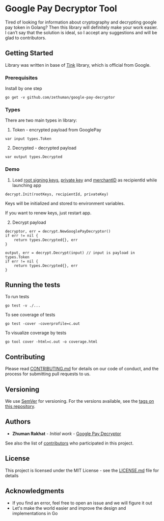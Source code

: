 # Google Pay Decryptor Tool

Tired of looking for information about cryptography and decrypting google pay token in Golang? Then this library will definitely make your work easier. I can’t say that the solution is ideal, so I accept any suggestions and will be glad to contributors.

## Getting Started

Library was written in base of [Tink](https://github.com/google/tink) library, which is official from Google.

### Prerequisites

Install by one step

```
go get -v github.com/zethuman/google-pay-decryptor
```

### Types

There are two main types in library:

1. Token - encrypted payload from GooglePay

```
var input types.Token
```

2. Decrypted - decrypted payload

```
var output types.Decrypted
```

### Demo

1. Load [root signing keys](https://developers.google.com/pay/api/web/guides/resources/payment-data-cryptography#root-signing-keys), [private key](https://developers.google.com/pay/api/web/guides/resources/payment-data-cryptography#using-openssl) and [merchantID](https://developers.google.com/pay/api/web/guides/tutorial#tokenization) as recipientId while launching app

```
decrypt.Init(rootKeys, recipientId, privateKey)
```

Keys will be initialized and stored to environment variables.

If you want to renew keys, just restart app.

2. Decrypt payload

```
decryptor, err = decrypt.NewGooglePayDecryptor()
if err != nil {
    return types.Decrypted{}, err
}

output, err = decrypt.Decrypt(input) // input is payload in types.Token
if err != nil {
    return types.Decrypted{}, err
}
```

## Running the tests

To run tests

```
go test -v ./...
```

To see coverage of tests

```
go test -cover -coverprofile=c.out
```

To visualize coverage by tests

```
go tool cover -html=c.out -o coverage.html
```

## Contributing

Please read [CONTRIBUTING.md](CONTRIBUTING.md) for details on our code of conduct, and the process for submitting pull requests to us.

## Versioning

We use [SemVer](http://semver.org/) for versioning. For the versions available, see the [tags on this repository](https://github.com/your/project/tags). 

## Authors

* **Zhuman Rakhat** - *Initial work* - [Google Pay Decryptor](https://github.com/zethuman/google-pay-decryptor)

See also the list of [contributors](https://github.com/zethuman/google-pay-decryptor/contributors) who participated in this project.

## License

This project is licensed under the MIT License - see the [LICENSE.md](LICENSE.md) file for details

## Acknowledgments

* If you find an error, feel free to open an issue and we will figure it out
* Let's make the world easier and improve the design and implementations in Go
